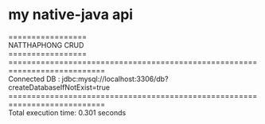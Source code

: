 # my native-java api<br>
=================<br>
NATTHAPHONG CRUD <br>
================= <br>
===========================================================================<br>
Connected DB : jdbc:mysql://localhost:3306/db?createDatabaseIfNotExist=true<br>
===========================================================================<br>
Total execution time: 0.301 seconds<br>

